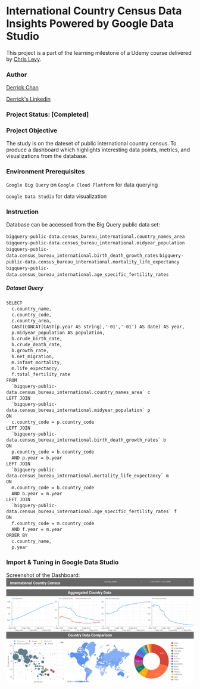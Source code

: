 # International Country Census Data Insights Powered by Google Data Studio
This project is a part of the learning milestone of a Udemy course delivered by [Chris Levy](https://www.udemy.com/sql-for-data-science-with-google-big-query/). 

### Author
[Derrick Chan](https://github.com/zhenyu92)

[Derrick's Linkedin](https://www.linkedin.com/in/zychan/)

### Project Status: [Completed]

### Project Objective
The study is on the dateset of public international country census. To produce a dashboard which highlights interesting data points, metrics, and visualizations from the database.

### Environment Prerequisites
`Google Big Query` on `Google Cloud Platform` for data querying 

`Google Data Studio` for data visualization

### Instruction
Database can be accessed from the Big Query public data set:

`bigquery-public-data.census_bureau_international.country_names_area`
`bigquery-public-data.census_bureau_international.midyear_population`
`bigquery-public-data.census_bureau_international.birth_death_growth_rates`
`bigquery-public-data.census_bureau_international.mortality_life_expectancy`
`bigquery-public-data.census_bureau_international.age_specific_fertility_rates`


##### Dataset Query
```
SELECT
  c.country_name,
  c.country_code,
  c.country_area,
  CAST(CONCAT(CAST(p.year AS string),'-01','-01') AS date) AS year,
  p.midyear_population AS population,
  b.crude_birth_rate,
  b.crude_death_rate,
  b.growth_rate,
  b.net_migration,
  m.infant_mortality,
  m.life_expectancy,
  f.total_fertility_rate
FROM
  `bigquery-public-data.census_bureau_international.country_names_area` c
LEFT JOIN
  `bigquery-public-data.census_bureau_international.midyear_population` p
ON
  c.country_code = p.country_code
LEFT JOIN
  `bigquery-public-data.census_bureau_international.birth_death_growth_rates` b
ON
  p.country_code = b.country_code
  AND p.year = b.year
LEFT JOIN
  `bigquery-public-data.census_bureau_international.mortality_life_expectancy` m
ON
  m.country_code = b.country_code
  AND b.year = m.year
LEFT JOIN
  `bigquery-public-data.census_bureau_international.age_specific_fertility_rates` f
ON
  f.country_code = m.country_code
  AND f.year = m.year
ORDER BY
  c.country_name,
  p.year
```

### Import & Tuning in Google Data Studio
Screenshot of the Dashboard: 
![alt text](https://github.com/zhenyu92/International_Country_Census/blob/master/International_Country_Census-1.jpg "Logo Title Text 1")

